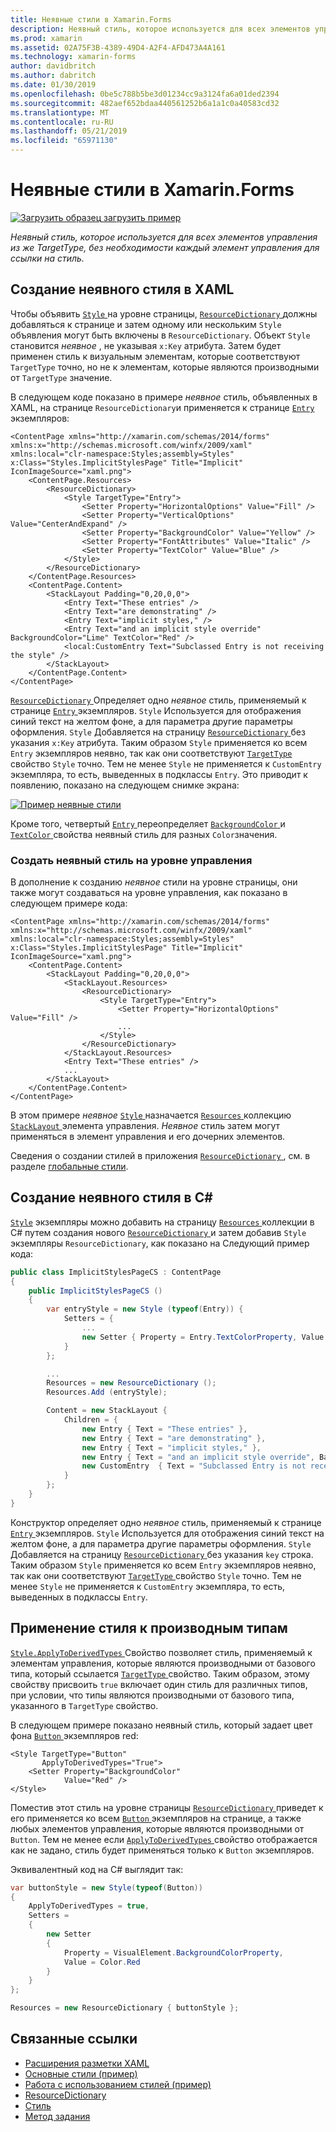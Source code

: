 ```yaml
---
title: Неявные стили в Xamarin.Forms
description: Неявный стиль, которое используется для всех элементов управления из же TargetType, без необходимости каждый элемент управления для ссылки на стиль.
ms.prod: xamarin
ms.assetid: 02A75F3B-4389-49D4-A2F4-AFD473A4A161
ms.technology: xamarin-forms
author: davidbritch
ms.author: dabritch
ms.date: 01/30/2019
ms.openlocfilehash: 0be5c788b5be3d01234cc9a3124fa6a01ded2394
ms.sourcegitcommit: 482aef652bdaa440561252b6a1a1c0a40583cd32
ms.translationtype: MT
ms.contentlocale: ru-RU
ms.lasthandoff: 05/21/2019
ms.locfileid: "65971130"
---
```

# <a name="implicit-styles-in-xamarinforms"></a>Неявные стили в Xamarin.Forms

[![Загрузить образец](~/media/shared/download.png) загрузить пример](https://developer.xamarin.com/samples/xamarin-forms/UserInterface/Styles/BasicStyles/)

_Неявный стиль, которое используется для всех элементов управления из же TargetType, без необходимости каждый элемент управления для ссылки на стиль._

## <a name="create-an-implicit-style-in-xaml"></a>Создание неявного стиля в XAML

Чтобы объявить [ `Style` ](xref:Xamarin.Forms.Style) на уровне страницы, [ `ResourceDictionary` ](xref:Xamarin.Forms.ResourceDictionary) должны добавляться к странице и затем одному или нескольким `Style` объявления могут быть включены в `ResourceDictionary`. Объект `Style` становится *неявное* , не указывая `x:Key` атрибута. Затем будет применен стиль к визуальным элементам, которые соответствуют `TargetType` точно, но не к элементам, которые являются производными от `TargetType` значение.

В следующем коде показано в примере *неявное* стиль, объявленных в XAML, на странице `ResourceDictionary`и применяется к странице [ `Entry` ](xref:Xamarin.Forms.Entry) экземпляров:

```xaml
<ContentPage xmlns="http://xamarin.com/schemas/2014/forms" xmlns:x="http://schemas.microsoft.com/winfx/2009/xaml" xmlns:local="clr-namespace:Styles;assembly=Styles" x:Class="Styles.ImplicitStylesPage" Title="Implicit" IconImageSource="xaml.png">
    <ContentPage.Resources>
        <ResourceDictionary>
            <Style TargetType="Entry">
                <Setter Property="HorizontalOptions" Value="Fill" />
                <Setter Property="VerticalOptions" Value="CenterAndExpand" />
                <Setter Property="BackgroundColor" Value="Yellow" />
                <Setter Property="FontAttributes" Value="Italic" />
                <Setter Property="TextColor" Value="Blue" />
            </Style>
        </ResourceDictionary>
    </ContentPage.Resources>
    <ContentPage.Content>
        <StackLayout Padding="0,20,0,0">
            <Entry Text="These entries" />
            <Entry Text="are demonstrating" />
            <Entry Text="implicit styles," />
            <Entry Text="and an implicit style override" BackgroundColor="Lime" TextColor="Red" />
            <local:CustomEntry Text="Subclassed Entry is not receiving the style" />
        </StackLayout>
    </ContentPage.Content>
</ContentPage>
```

[ `ResourceDictionary` ](xref:Xamarin.Forms.ResourceDictionary) Определяет одно *неявное* стиль, применяемый к странице [ `Entry` ](xref:Xamarin.Forms.Entry) экземпляров. `Style` Используется для отображения синий текст на желтом фоне, а для параметра другие параметры оформления. `Style` Добавляется на страницу [ `ResourceDictionary` ](xref:Xamarin.Forms.ResourceDictionary) без указания `x:Key` атрибута. Таким образом `Style` применяется ко всем `Entry` экземпляров неявно, так как они соответствуют [ `TargetType` ](xref:Xamarin.Forms.Style.TargetType) свойство `Style` точно. Тем не менее `Style` не применяется к `CustomEntry` экземпляра, то есть, выведенных в подклассы `Entry`. Это приводит к появлению, показано на следующем снимке экрана:

[![](implicit-images/implicit-styles.png "Пример неявные стили")](implicit-images/implicit-styles-large.png#lightbox "пример неявные стили")

Кроме того, четвертый [ `Entry` ](xref:Xamarin.Forms.Entry) переопределяет [ `BackgroundColor` ](xref:Xamarin.Forms.VisualElement.BackgroundColor) и [ `TextColor` ](xref:Xamarin.Forms.Entry.TextColor) свойства неявный стиль для разных `Color`значения.

### <a name="create-an-implicit-style-at-the-control-level"></a>Создать неявный стиль на уровне управления

В дополнение к созданию *неявное* стили на уровне страницы, они также могут создаваться на уровне управления, как показано в следующем примере кода:

```xaml
<ContentPage xmlns="http://xamarin.com/schemas/2014/forms" xmlns:x="http://schemas.microsoft.com/winfx/2009/xaml" xmlns:local="clr-namespace:Styles;assembly=Styles" x:Class="Styles.ImplicitStylesPage" Title="Implicit" IconImageSource="xaml.png">
    <ContentPage.Content>
        <StackLayout Padding="0,20,0,0">
            <StackLayout.Resources>
                <ResourceDictionary>
                    <Style TargetType="Entry">
                        <Setter Property="HorizontalOptions" Value="Fill" />
                        ...
                    </Style>
                </ResourceDictionary>
            </StackLayout.Resources>
            <Entry Text="These entries" />
            ...
        </StackLayout>
    </ContentPage.Content>
</ContentPage>
```

В этом примере *неявное* [ `Style` ](xref:Xamarin.Forms.Style) назначается [ `Resources` ](xref:Xamarin.Forms.VisualElement.Resources) коллекцию [ `StackLayout` ](xref:Xamarin.Forms.StackLayout)элемента управления. *Неявное* стиль затем могут применяться в элемент управления и его дочерних элементов.

Сведения о создании стилей в приложения [ `ResourceDictionary` ](xref:Xamarin.Forms.ResourceDictionary), см. в разделе [глобальные стили](~/xamarin-forms/user-interface/styles/application.md).

## <a name="create-an-implicit-style-in-c35"></a>Создание неявного стиля в C&#35;

[`Style`](xref:Xamarin.Forms.Style) экземпляры можно добавить на страницу [ `Resources` ](xref:Xamarin.Forms.VisualElement.Resources) коллекции в C# путем создания нового [ `ResourceDictionary` ](xref:Xamarin.Forms.ResourceDictionary)и затем добавив `Style` экземпляры `ResourceDictionary`, как показано на Следующий пример кода:

```csharp
public class ImplicitStylesPageCS : ContentPage
{
    public ImplicitStylesPageCS ()
    {
        var entryStyle = new Style (typeof(Entry)) {
            Setters = {
                ...
                new Setter { Property = Entry.TextColorProperty, Value = Color.Blue }
            }
        };

        ...
        Resources = new ResourceDictionary ();
        Resources.Add (entryStyle);

        Content = new StackLayout {
            Children = {
                new Entry { Text = "These entries" },
                new Entry { Text = "are demonstrating" },
                new Entry { Text = "implicit styles," },
                new Entry { Text = "and an implicit style override", BackgroundColor = Color.Lime, TextColor = Color.Red },
                new CustomEntry  { Text = "Subclassed Entry is not receiving the style" }
            }
        };
    }
}
```

Конструктор определяет одно *неявное* стиль, применяемый к странице [ `Entry` ](xref:Xamarin.Forms.Entry) экземпляров. `Style` Используется для отображения синий текст на желтом фоне, а для параметра другие параметры оформления. `Style` Добавляется на страницу [ `ResourceDictionary` ](xref:Xamarin.Forms.ResourceDictionary) без указания `key` строка. Таким образом `Style` применяется ко всем `Entry` экземпляров неявно, так как они соответствуют [ `TargetType` ](xref:Xamarin.Forms.Style.TargetType) свойство `Style` точно. Тем не менее `Style` не применяется к `CustomEntry` экземпляра, то есть, выведенных в подклассы `Entry`.

## <a name="apply-a-style-to-derived-types"></a>Применение стиля к производным типам

[ `Style.ApplyToDerivedTypes` ](xref:Xamarin.Forms.Style.ApplyToDerivedTypes) Свойство позволяет стиль, применяемый к элементам управления, которые являются производными от базового типа, который ссылается [ `TargetType` ](xref:Xamarin.Forms.Style.TargetType) свойство. Таким образом, этому свойству присвоить `true` включает один стиль для различных типов, при условии, что типы являются производными от базового типа, указанного в `TargetType` свойство.

В следующем примере показано неявный стиль, который задает цвет фона [ `Button` ](xref:Xamarin.Forms.Button) экземпляров red:

```xaml
<Style TargetType="Button"
       ApplyToDerivedTypes="True">
    <Setter Property="BackgroundColor"
            Value="Red" />
</Style>
```

Поместив этот стиль на уровне страницы [ `ResourceDictionary` ](xref:Xamarin.Forms.ResourceDictionary) приведет к его применяется ко всем [ `Button` ](xref:Xamarin.Forms.Button) экземпляров на странице, а также любых элементов управления, которые являются производными от `Button`. Тем не менее если [ `ApplyToDerivedTypes` ](xref:Xamarin.Forms.Style.ApplyToDerivedTypes) свойство отображается как не задано, стиль будет применяться только к `Button` экземпляров.

Эквивалентный код на C# выглядит так:

```csharp
var buttonStyle = new Style(typeof(Button))
{
    ApplyToDerivedTypes = true,
    Setters =
    {
        new Setter
        {
            Property = VisualElement.BackgroundColorProperty,
            Value = Color.Red
        }
    }
};

Resources = new ResourceDictionary { buttonStyle };
```

## <a name="related-links"></a>Связанные ссылки

- [Расширения разметки XAML](~/xamarin-forms/xaml/xaml-basics/xaml-markup-extensions.md)
- [Основные стили (пример)](https://developer.xamarin.com/samples/xamarin-forms/UserInterface/Styles/BasicStyles/)
- [Работа с использованием стилей (пример)](https://developer.xamarin.com/samples/xamarin-forms/WorkingWithStyles/)
- [ResourceDictionary](xref:Xamarin.Forms.ResourceDictionary)
- [Стиль](xref:Xamarin.Forms.Style)
- [Метод задания](xref:Xamarin.Forms.Setter)
